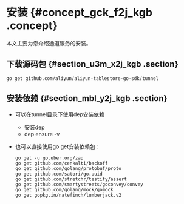 # 安装 {#concept_gck_f2j_kgb .concept}

本文主要为您介绍通道服务的安装。

## 下载源码包 {#section_u3m_x2j_kgb .section}

``` {#codeblock_seq_zi5_jxx}
go get github.com/aliyun/aliyun-tablestore-go-sdk/tunnel
```

## 安装依赖 {#section_mbl_y2j_kgb .section}

-   可以在tunnel目录下使用dep安装依赖
    -   安装[dep](https://github.com/golang/dep#installation)
    -   dep ensure -v
-   也可以直接使用go get安装依赖包：

    ``` {#codeblock_sli_o7t_z7q}
    go get -u go.uber.org/zap
    go get github.com/cenkalti/backoff
    go get github.com/golang/protobuf/proto
    go get github.com/satori/go.uuid
    go get github.com/stretchr/testify/assert
    go get github.com/smartystreets/goconvey/convey
    go get github.com/golang/mock/gomock
    go get gopkg.in/natefinch/lumberjack.v2
    ```


